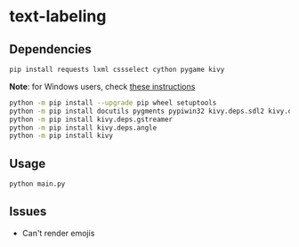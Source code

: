 # text-labeling
## Dependencies
```bash
pip install requests lxml cssselect cython pygame kivy
```
**Note**: for Windows users, check [these instructions](https://kivy.org/doc/stable/installation/installation-windows.html#installation)
```bash
python -m pip install --upgrade pip wheel setuptools
python -m pip install docutils pygments pypiwin32 kivy.deps.sdl2 kivy.deps.glew
python -m pip install kivy.deps.gstreamer
python -m pip install kivy.deps.angle
python -m pip install kivy
```
## Usage
```bash
python main.py
```
## Issues
* Can't render emojis

